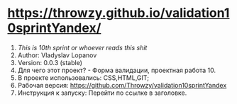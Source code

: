 # https://throwzy.github.io/validation10sprintYandex/
1. *This is 10th sprint or whoever reads this shit*
2. Author: Vladyslav Lopanov
3. Version: 0.0.3 (stable)
4. Для чего этот проект? - Форма валидации, проектная работа 10.
5. В проекте использовались: CSS,HTML,GIT;
6. Рабочая версия: https://github.com/Throwzy/validation10sprintYandex
7. Инструкция к запуску: Перейти по ссылке в заголовке.
